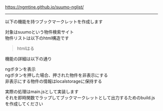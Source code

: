 https://ngmtine.github.io/suumo-nglist/

---

以下の機能を持つブックマークレットを作成します  

対象はsuumoという物件検索サイト  
物件リストは以下のhtml構造です  

> htmlはる  

機能の詳細は以下の通り  

ngボタンを表示  
ngボタンを押した場合、押された物件を非表示にする  
非表示にする物件の情報はlocalstorageに保持する  

実際の処理はmain.jsとして実装します  
それを即時関数でラップしてブックマークレットとして出力するためのbuild.jsを作成してください  

